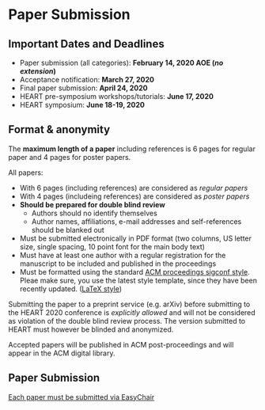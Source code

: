 # Paper Submission

## Important Dates and Deadlines

* Paper submission (all categories): **February 14, 2020 AOE (_no extension_)**
* Acceptance notification: **March 27, 2020**
* Final paper submission: **April 24, 2020**
* HEART pre-symposium workshops/tutorials: **June 17, 2020**
* HEART symposium: **June 18-19, 2020**

## Format & anonymity

The **maximum length of a paper** including references is 6 pages for regular paper and 4 pages for poster papers.

All papers:

* With 6 pages (including references) are considered as _regular papers_
* With 4 pages (includeing references) are considered as _poster papers_
* **Should be prepared for double blind review**
	* Authors should no identify themselves
	* Author names, affiliations, e-mail addresses and self-references should be blanked out
* Must be submitted electronically in PDF format (two columns, US letter size, single spacing, 10 point font for the main body text)
* Must have at least one author with a regular registration for the manuscript to be included and published in the proceedings
* Must be formatted using the standard [ACM proceedings sigconf style](https://www.acm.org/publications/proceedings-template). Pleae make sure, you use the latest style template, since they have been recently updated. ([LaTeX style](https://www.acm.org/binaries/content/assets/publications/consolidated-tex-template/acmart-master.zip))

Submitting the paper to a preprint service (e.g. arXiv) before submitting to the HEART 2020 conference is _explicitly allowed_ and will not be considered as violation of the double blind review process. The version submitted to HEART must however be blinded and anonymized.

Accepted papers will be published in ACM post-proceedings and will appear in the ACM digital library.

## Paper Submission

[Each paper must be submitted via EasyChair](https://www.easychair.org/conferences/?conf=heart-2020)
